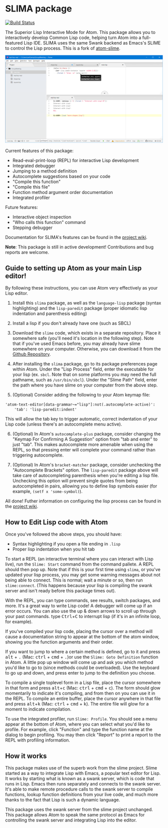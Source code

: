 # SLIMA package

[![Build Status](https://travis-ci.org/neil-lindquist/SLIMA.svg?branch=master)](https://travis-ci.org/neil-lindquist/SLIMA)

The Superior Lisp Interactive Mode for Atom.  This package allows you to interactively develop Common Lisp code, helping turn Atom into a full-featured Lisp IDE.  SLIMA uses the same Swank backend as Emacs's SLIME to control the Lisp process.  This is a fork of [atom-slime](https://github.com/sjlevine/atom-slime).

![screenshot](https://raw.githubusercontent.com/neil-lindquist/slima/master/media/slima-screenshot.png)

Current features of this package:

- Read-eval-print-loop (REPL) for interactive Lisp development
- Integrated debugger
- Jumping to a method definition
- Autocomplete suggestions based on your code
- "Compile this function"
- "Compile this file"
- Function method argument order documentation
- Integrated profiler

Future features:
- Interactive object inspection
- "Who calls this function" command
- Stepping debugger

Documentation for SLIMA's features can be found in the [project wiki](https://github.com/neil-lindquist/SLIMA/wiki).

**Note**: This package is still in active development! Contributions and bug reports are welcome.



Guide to setting up Atom as your main Lisp editor!
-------------------------------------------
By following these instructions, you can use Atom very effectively as your Lisp editor.

1. Install this `slima` package, as well as the `language-lisp` package (syntax highlighting) and the `lisp-paredit` package (proper idiomatic lisp indentation and parenthesis editing)

2. Install a lisp if you don't already have one (such as SBCL)

3. Download the `slime` code, which exists in a separate repository. Place it somewhere safe (you'll need it's location in the following step). Note that if you've used Emacs before, you may already have slime somewhere on your computer. Otherwise, you can download it from the [Github Repository](https://github.com/slime/slime/releases).

4. After installing the `slima` package, go to its package preferences page within Atom. Under the "Lisp Process" field, enter the executable for your lisp (ex. `sbcl`. Note that on some platforms you may need the full pathname, such as `/usr/bin/sbcl`). Under the "Slime Path" field, enter the path where you have slime on your computer from the above step.

5. (Optional) Consider adding the following to your Atom keymap file:
```
'atom-text-editor[data-grammar~="lisp"]:not(.autocomplete-active)':
    'tab': 'lisp-paredit:indent'
```
This will allow the tab key to trigger automatic, correct indentation of your Lisp code (unless there's an autocomplete menu active).

6. (Optional) In Atom's `autocomplete-plus` package, consider changing the "Keymap For Confirming A Suggestion" option from "tab and enter" to just "tab". This makes autocomplete more amenable when using the REPL, so that pressing enter will complete your command rather than triggering autocomplete.

7. (Optional) In Atom's `bracket-matcher` package, consider unchecking the "Autocomplete Brackets" option. The `lisp-paredit` package above will take care of autocompleting parenthesis when you're editing a lisp file. Unchecking this option will prevent single quotes from being autocompleted in pairs, allowing you to define lisp symbols easier (for example, `(setf x 'some-symbol)`).

All done! Futher information on configuring the lisp process can be found in the [project wiki](https://github.com/neil-lindquist/SLIMA/wiki/Controlling-the-Lisp-Process-Lifecycle).


How to Edit Lisp code with Atom
----------------------------
Once you've followed the above steps, you should have:
- Syntax highlighting if you open a file ending in `.lisp`
- Proper lisp indentation when you hit tab

To start a REPL (an interactive terminal where you can interact with Lisp live), run the `Slime: Start` command from the command pallete. A REPL should then pop up. Note that if this is your first time using `slima`, or you've updated your lisp process, you may get some warning messages about not being able to connect. This is normal; wait a minute or so, then run `slime:connect`. (This happens because your lisp is compiling the swank server and isn't ready before this package times out).

With the REPL, you can type commands, see results, switch packages, and more. It's a great way to write Lisp code! A debugger will come up if an error occurs. You can also use the up & down arrows to scroll up through your past commands. type <kbd>Ctrl</kbd>+<kbd>C</kbd> to interrupt lisp (if it's in an infinite loop, for example).

If you've compiled your lisp code, placing the cursor over a method will cause a documentation string to appear at the bottom of the atom window, showing you the function arguments and their order.

If you want to jump to where a certain method is defined, go to it and press <kbd>alt</kbd> + <kbd>.</kbd> (Mac: <kbd>ctrl</kbd> + <kbd>cmd</kbd> + <kbd>.</kbd>)or use the `Slime: Goto Definition` function in Atom. A little pop up window will come up and ask you which method you'd like to go to (since methods could be overloaded). Use the keyboard to go up and down, and press enter to jump to the definition you choose.

To compile a single toplevel form in a Lisp file, place the cursor somewhere in that form and press <kbd>alt</kbd>+<kbd>c</kbd> (Mac: <kbd>ctrl</kbd> + <kbd>cmd</kbd> + <kbd>c</kbd>). The form should glow momentarily to indicate it's compiling, and from then on you can use it in the REPL. To compile an entire buffer, place the cursor anywhere in that file and press <kbd>alt</kbd>+<kbd>k</kbd> (Mac: <kbd>ctrl</kbd> + <kbd>cmd</kbd> + <kbd>k</kbd>). The entire file will glow for a moment to indicate compilation.

To use the integrated profiler, run `Slime: Profile`. You should see a menu appear at the bottom of Atom, where you can select what you'd like to profile. For example, click "Function" and type the function name at the dialog to begin profiling. You may then click "Report" to print a report to the REPL with profiling information.

How it works
--------------
This package makes use of the superb work from the slime project. Slime started as a way to integrate Lisp with Emacs, a popular text editor for Lisp. It works by starting what is known as a swank server, which is code that runs in Lisp. Emacs then runs separately and connects to the swank server. It's able to make remote procedure calls to the swank server to compile functions, lookup function definitions from your live code, and much more thanks to the fact that Lisp is such a dynamic language.

This package uses the swank server from the slime project unchanged. This package allows Atom to speak the same protocol as Emacs for controlling the swank server and integrating Lisp into the editor.
